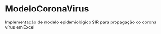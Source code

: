 # ModeloCoronaVirus
Implementação de modelo epidemiológico SIR para propagação do corona vírus em Excel
